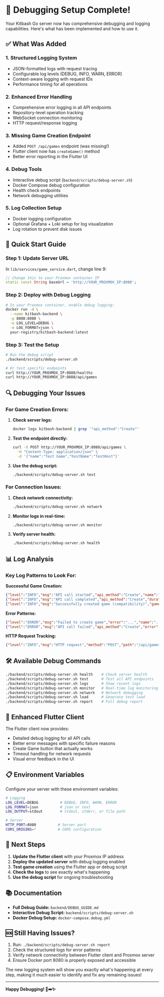 # 🎉 Debugging Setup Complete!

Your Kitbash Go server now has comprehensive debugging and logging capabilities. Here's what has been implemented and how to use it.

## ✅ What Was Added

### 1. **Structured Logging System**
- JSON-formatted logs with request tracing
- Configurable log levels (DEBUG, INFO, WARN, ERROR)
- Context-aware logging with request IDs
- Performance timing for all operations

### 2. **Enhanced Error Handling**
- Comprehensive error logging in all API endpoints
- Repository-level operation tracking
- WebSocket connection monitoring
- HTTP request/response logging

### 3. **Missing Game Creation Endpoint**
- Added `POST /api/games` endpoint (was missing!)
- Flutter client now has `createGame()` method
- Better error reporting in the Flutter UI

### 4. **Debug Tools**
- Interactive debug script (`backend/scripts/debug-server.sh`)
- Docker Compose debug configuration
- Health check endpoints
- Network debugging utilities

### 5. **Log Collection Setup**
- Docker logging configuration
- Optional Grafana + Loki setup for log visualization
- Log rotation to prevent disk issues

## 🚀 Quick Start Guide

### Step 1: Update Server URL
In `lib/services/game_service.dart`, change line 9:
```dart
// Change this to your Proxmox container IP
static const String baseUrl = 'http://YOUR_PROXMOX_IP:8080';
```

### Step 2: Deploy with Debug Logging
```bash
# In your Proxmox container, enable debug logging:
docker run -d \
  --name kitbash-backend \
  -p 8080:8080 \
  -e LOG_LEVEL=DEBUG \
  -e LOG_FORMAT=json \
  your-registry/kitbash-backend:latest
```

### Step 3: Test the Setup
```bash
# Run the debug script
./backend/scripts/debug-server.sh

# Or test specific endpoints
curl http://YOUR_PROXMOX_IP:8080/healthz
curl http://YOUR_PROXMOX_IP:8080/api/games
```

## 🔍 Debugging Your Issues

### For Game Creation Errors:

1. **Check server logs:**
   ```bash
   docker logs kitbash-backend | grep '"api_method":"Create"'
   ```

2. **Test the endpoint directly:**
   ```bash
   curl -X POST http://YOUR_PROXMOX_IP:8080/api/games \
     -H "Content-Type: application/json" \
     -d '{"name":"Test Game","hostName":"TestHost"}'
   ```

3. **Use the debug script:**
   ```bash
   ./backend/scripts/debug-server.sh test
   ```

### For Connection Issues:

1. **Check network connectivity:**
   ```bash
   ./backend/scripts/debug-server.sh network
   ```

2. **Monitor logs in real-time:**
   ```bash
   ./backend/scripts/debug-server.sh monitor
   ```

3. **Verify server health:**
   ```bash
   ./backend/scripts/debug-server.sh health
   ```

## 📊 Log Analysis

### Key Log Patterns to Look For:

**Successful Game Creation:**
```json
{"level":"INFO","msg":"API call started","api_method":"Create","name":"Quick Match"}
{"level":"INFO","msg":"API call completed","api_method":"Create","duration_ms":45}
{"level":"INFO","msg":"Successfully created game (compatibility)","game_id":"abc123"}
```

**Error Patterns:**
```json
{"level":"ERROR","msg":"Failed to create game","error":"...","name":"..."}
{"level":"ERROR","msg":"API call failed","api_method":"Create","error":"..."}
```

**HTTP Request Tracking:**
```json
{"level":"INFO","msg":"HTTP request","method":"POST","path":"/api/games","status_code":201,"duration_ms":50}
```

## 🛠️ Available Debug Commands

```bash
./backend/scripts/debug-server.sh health    # Check server health
./backend/scripts/debug-server.sh test      # Test all API endpoints  
./backend/scripts/debug-server.sh logs      # Show recent logs
./backend/scripts/debug-server.sh monitor   # Real-time log monitoring
./backend/scripts/debug-server.sh network   # Network debugging
./backend/scripts/debug-server.sh load      # Generate test load
./backend/scripts/debug-server.sh report    # Full debug report
```

## 🏥 Enhanced Flutter Client

The Flutter client now provides:
- Detailed debug logging for all API calls
- Better error messages with specific failure reasons
- Create Game button that actually works
- Timeout handling for network requests
- Visual error feedback in the UI

## 📋 Environment Variables

Configure your server with these environment variables:

```bash
# Logging
LOG_LEVEL=DEBUG          # DEBUG, INFO, WARN, ERROR
LOG_FORMAT=json          # json or text
LOG_OUTPUT=stdout        # stdout, stderr, or file path

# Server
HTTP_PORT=8080          # Server port
CORS_ORIGINS=*          # CORS configuration
```

## 🎯 Next Steps

1. **Update the Flutter client** with your Proxmox IP address
2. **Deploy the updated server** with debug logging enabled
3. **Test game creation** using the Flutter app or debug script
4. **Check the logs** to see exactly what's happening
5. **Use the debug script** for ongoing troubleshooting

## 📚 Documentation

- **Full Debug Guide:** `backend/DEBUG_GUIDE.md`
- **Interactive Debug Script:** `backend/scripts/debug-server.sh`
- **Docker Debug Setup:** `docker-compose.debug.yml`

## 🆘 Still Having Issues?

1. Run: `./backend/scripts/debug-server.sh report`
2. Check the structured logs for error patterns
3. Verify network connectivity between Flutter client and Proxmox server
4. Ensure Docker port 8080 is properly exposed and accessible

The new logging system will show you exactly what's happening at every step, making it much easier to identify and fix any remaining issues!

---

**Happy Debugging! 🐛➡️✨**
